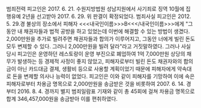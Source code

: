 범죄전력
피고인은 2017. 6. 21. 수원지방법원 성남지원에서 사기죄로 징역 10월에 집행유예 2년을 선고받아 2017. 6. 29. 위 판결이 확정되었다.
범죄사실
피고인은 2012. 5. 29.경 불상의 장소에서 피해자 <<<내국인이름>>>B<<</내국인이름>>>에게 "그동안 내 채권자들과 법적 공방을 하고 있었는데 이번에 해결할 수 있는 방법이 생겼다. 2,000만원을 추가로 빌려주면 채권자들과 합의가 이루어지고, 그동안 너에게 빌린 돈도 모두 변제할 수 있다. 그러니 2,000만원을 빌려 달라"라고 거짓말하였다. 그러나 사실 당시 피고인은 운영하던 레스토랑이 운영 부진으로 폐업하여 1억 7,000만원 상당의 채무가 발생하는 등 경제적 사정이 좋지 않았고, 피해자로부터 빌린 돈도 채권자와의 합의금이 아닌 카드대금 결제, 생활비 등으로 사용할 계획이었기 때문에 피해자에게 약속대로 돈을 변제할 의사나 능력이 없었다.
피고인은 이와 같이 피해자를 기망하여 이에 속은 피해자로부터 차용금 명목으로 2,000만원을 송금받은 것을 비롯하여 2007. 6. 14. 경부터 2016. 8. 4. 경까지 별지 범죄일람표 기재와 같이 총 45회에 걸쳐 차용금 명목으로 합계 346,457,000원을 송금받아 이를 편취하였다.
